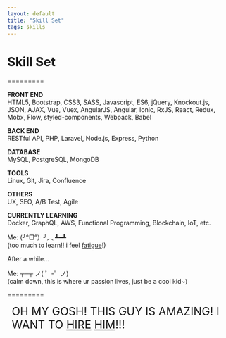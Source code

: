 ```yaml
---
layout: default
title: "Skill Set"
tags: skills
---
```


# Skill Set
=========

__FRONT END__ <br />
HTML5, Bootstrap, CSS3, SASS, Javascript, ES6, jQuery, Knockout.js, JSON, AJAX, Vue, Vuex, AngularJS, Angular, Ionic, RxJS, React, Redux, Mobx, Flow, styled-components, Webpack, Babel

__BACK END__ <br />
RESTful API, PHP, Laravel, Node.js, Express, Python

__DATABASE__ <br />
MySQL, PostgreSQL, MongoDB

__TOOLS__ <br />
Linux, Git, Jira, Confluence

__OTHERS__ <br />
UX, SEO, A/B Test, Agile

__CURRENTLY LEARNING__ <br />
Docker, GraphQL, AWS, Functional Programming, Blockchain, IoT, etc.

Me: (╯°□°）╯︵ ┻━┻  
(too much to learn!! i feel <a href="https://hackernoon.com/how-it-feels-to-learn-javascript-in-2016-d3a717dd577f" target="_blank">fatigue</a>!)

After a while...

Me: ┬─┬﻿ ノ( ゜-゜ノ)  
(calm down, this is where ur passion lives, just be a cool kid~)

=========

<div style="font-size: 25px; margin-left: 10px;">
OH MY GOSH! THIS GUY IS AMAZING! I WANT TO <a href="mailto:dennisxiao.dev@gmail.com?subject=I WANT TO HIRE YOU DENNIS!">HIRE</a> <a href="https://www.linkedin.com/in/dennisxiao/" target="_blank">HIM</a>!!!
</div>
